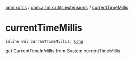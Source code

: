[amnixutils](../index.md) / [com.amnix.utils.extensions](index.md) / [currentTimeMillis](./current-time-millis.md)

# currentTimeMillis

`inline val currentTimeMillis: `[`Long`](https://kotlinlang.org/api/latest/jvm/stdlib/kotlin/-long/index.html)

get CurrentTimeInMillis from System.currentTimeMillis

